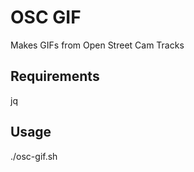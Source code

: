# OSC GIF

Makes GIFs from Open Street Cam Tracks

## Requirements

jq

## Usage

./osc-gif.sh <OSC-track-id>


